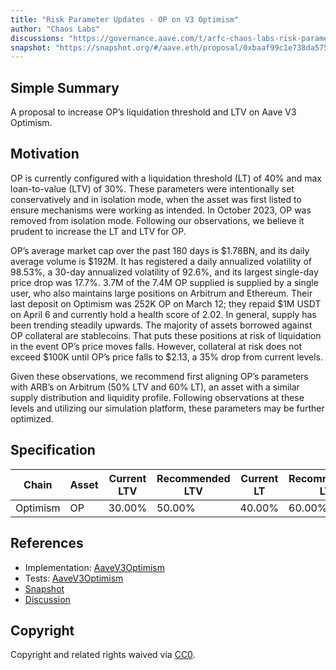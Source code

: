 ```yaml
---
title: "Risk Parameter Updates - OP on V3 Optimism"
author: "Chaos Labs"
discussions: "https://governance.aave.com/t/arfc-chaos-labs-risk-parameter-updates-op-on-v3-optimism/17326"
snapshot: "https://snapshot.org/#/aave.eth/proposal/0xbaaf99c1e738da5755166fc6b1429265243507fdb9638a31ca177dd81a8b7313"
---
```


## Simple Summary

A proposal to increase OP’s liquidation threshold and LTV on Aave V3 Optimism.

## Motivation

OP is currently configured with a liquidation threshold (LT) of 40% and max loan-to-value (LTV) of 30%. These parameters were intentionally set conservatively and in isolation mode, when the asset was first listed to ensure mechanisms were working as intended. In October 2023, OP was removed from isolation mode. Following our observations, we believe it prudent to increase the LT and LTV for OP.

OP’s average market cap over the past 180 days is $1.78BN, and its daily average volume is $192M.
It has registered a daily annualized volatility of 98.53%, a 30-day annualized volatility of 92.6%, and its largest single-day price drop was 17.7%.
3.7M of the 7.4M OP supplied is supplied by a single user, who also maintains large positions on Arbitrum and Ethereum. Their last deposit on Optimism was 252K OP on March 12; they repaid $1M USDT on April 6 and currently hold a health score of 2.02.
In general, supply has been trending steadily upwards.
The majority of assets borrowed against OP collateral are stablecoins. That puts these positions at risk of liquidation in the event OP’s price moves falls.
However, collateral at risk does not exceed $100K until OP’s price falls to $2.13, a 35% drop from current levels.

Given these observations, we recommend first aligning OP’s parameters with ARB’s on Arbitrum (50% LTV and 60% LT), an asset with a similar supply distribution and liquidity profile. Following observations at these levels and utilizing our simulation platform, these parameters may be further optimized.

## Specification

| Chain    | Asset | Current LTV | Recommended LTV | Current LT | Recommended LT |
| -------- | ----- | ----------- | --------------- | ---------- | -------------- |
| Optimism | OP    | 30.00%      | 50.00%          | 40.00%     | 60.00%         |

## References

- Implementation: [AaveV3Optimism](https://github.com/bgd-labs/aave-proposals-v3/blob/main/src/20240415_AaveV3Optimism_RiskParameterUpdatesOPOnV3Optimism/AaveV3Optimism_RiskParameterUpdatesOPOnV3Optimism_20240415.sol)
- Tests: [AaveV3Optimism](https://github.com/bgd-labs/aave-proposals-v3/blob/main/src/20240415_AaveV3Optimism_RiskParameterUpdatesOPOnV3Optimism/AaveV3Optimism_RiskParameterUpdatesOPOnV3Optimism_20240415.t.sol)
- [Snapshot](TODO)
- [Discussion](https://governance.aave.com/t/arfc-chaos-labs-risk-parameter-updates-op-on-v3-optimism/17326)

## Copyright

Copyright and related rights waived via [CC0](https://creativecommons.org/publicdomain/zero/1.0/).
